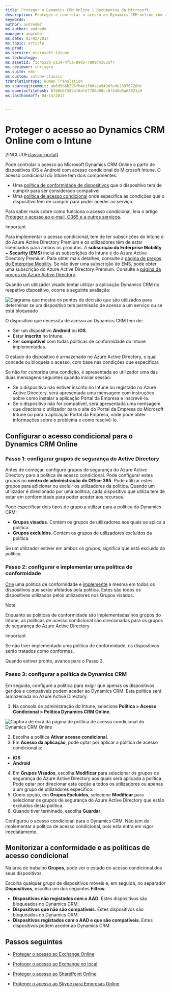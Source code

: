 ```yaml
---
title: Proteger o Dynamics CRM Online | Documentos da Microsoft
description: Proteger e controlar o acesso ao Dynamics CRM online com acesso condicional.
keywords: 
author: andredm7
ms.author: andredm
manager: angrobe
ms.date: 01/03/2017
ms.topic: article
ms.prod: 
ms.service: microsoft-intune
ms.technology: 
ms.assetid: f1c4522b-5a34-4f5a-89d2-7809c4352af7
ms.reviewer: chrisgre
ms.suite: ems
ms.custom: intune-classic
translationtype: Human Translation
ms.sourcegitcommit: ab6d9b6b296fb4e1fb0aaa9496fede28976728dc
ms.openlocfilehash: 6740e6f5894f6dfd7788d90cc8f445e0a63821a9
ms.lasthandoff: 04/14/2017


---
```


# <a name="protect-access-to-dynamics-crm-online-with-intune"></a>Proteger o acesso ao Dynamics CRM Online com o Intune

[!INCLUDE[classic-portal](../includes/classic-portal.md)]

Pode controlar o acesso ao Microsoft Dynamics CRM Online a partir de dispositivos iOS e Android com acesso condicional do Microsoft Intune.  O acesso condicional do Intune tem dois componentes:
* Uma [política de conformidade de dispositivos](introduction-to-device-compliance-policies-in-microsoft-intune.md) que o dispositivo tem de cumprir para ser considerado compatível.
* Uma [política de acesso condicional](restrict-access-to-email-and-o365-services-with-microsoft-intune.md) onde especifica as condições que o dispositivo tem de cumprir para poder aceder ao serviço.

Para saber mais sobre como funciona o acesso condicional, leia o artigo [Proteger o acesso ao e-mail, O365 e a outros serviços](restrict-access-to-email-and-o365-services-with-microsoft-intune.md).

> [!IMPORTANT]
> Para implementar o acesso condicional, tem de ter subscrições do Intune e do Azure Active Directory Premium e os utilizadores têm de estar licenciados para ambos os produtos. A **subscrição do Enterprise Mobility + Security (EMS)** inclui as subscrições do Intune e do Azure Active Directory Premium. Para obter mais detalhes, consulte a [página de preços do Enterprise Mobility](https://www.microsoft.com/cloud-platform/enterprise-mobility-pricing). Se não tiver uma subscrição do EMS, pode obter uma subscrição do Azure Active Directory Premium. Consulte a [página de preços do Azure Active Directory](https://azure.microsoft.com/pricing/details/active-directory/).

Quando um utilizador visado tentar utilizar a aplicação Dynamics CRM no respetivo dispositivo, ocorre a seguinte avaliação:

![Diagrama que mostra os pontos de decisão que são utilizados para determinar se um dispositivo tem permissão de acesso a um serviço ou se está bloqueado](../media/mdm-ca-dynamics-crm-flow-diagram.png)

O dispositivo que necessita de acesso ao Dynamics CRM tem de:
* Ser um dispositivo **Android** ou **iOS**.
* Estar **inscrito** no Intune.
* Ser **compatível** com todas políticas de conformidade do Intune implementadas.

O estado do dispositivo é armazenado no Azure Active Directory, o qual concede ou bloqueia o acesso, com base nas condições que especificar.

Se não for cumprida uma condição, é apresentada ao utilizador uma das duas mensagens seguintes quando iniciar sessão:
* Se o dispositivo não estiver inscrito no Intune ou registado no Azure Active Directory, será apresentada uma mensagem com instruções sobre como instalar a aplicação Portal da Empresa e inscrevê-la.
* Se o dispositivo não for compatível, será apresentada uma mensagem que direciona o utilizador para o site do Portal da Empresa do Microsoft Intune ou para a aplicação Portal da Empresa, onde pode obter informações sobre o problema e como resolvê-lo.

## <a name="configure-conditional-access-for-dynamics-crm-online"></a>Configurar o acesso condicional para o Dynamics CRM Online  
### <a name="step-1-configure-active-directory-security-groups"></a>Passo 1: configurar grupos de segurança do Active Directory

Antes de começar, configure grupos de segurança do Azure Active Directory para a política de acesso condicional. Pode configurar estes grupos no **centro de administração do Office 365**. Pode utilizar estes grupos para adicionar ou excluir os utilizadores da política. Quando um utilizador é direcionado por uma política, cada dispositivo que utiliza tem de estar em conformidade para poder aceder aos recursos.

Pode especificar dois tipos de grupo a utilizar para a política do Dynamics CRM:
* **Grupos visados**. Contém os grupos de utilizadores aos quais se aplica a política.
* **Grupos excluídos**. Contém os grupos de utilizadores excluídos da política.

Se um utilizador estiver em ambos os grupos, significa que está excluído da política.

### <a name="step-2-configure-and-deploy-a-compliance-policy"></a>Passo 2: configurar e implementar uma política de conformidade
[Crie](create-a-device-compliance-policy-in-microsoft-intune.md) uma política de conformidade e [implemente](deploy-and-monitor-a-device-compliance-policy-in-microsoft-intune.md) a mesma em todos os dispositivos que serão afetados pela política. Estes são todos os dispositivos utilizados pelos utilizadores nos Grupos visados.

> [!NOTE]
> Enquanto as políticas de conformidade são implementadas nos grupos do Intune, as políticas de acesso condicional são direcionadas para os grupos de segurança do Azure Active Directory.

> [!IMPORTANT]
> Se não tiver implementado uma política de conformidade, os dispositivos serão tratados como conformes.

Quando estiver pronto, avance para o Passo 3.
### <a name="step-3-configure-the-dynamics-crm-policy"></a>Passo 3: configurar a política de Dynamics CRM
Em seguida, configure a política para exigir que apenas os dispositivos geridos e compatíveis podem aceder ao Dynamics CRM. Esta política será armazenada no Azure Active Directory.

1.  Na consola de administração do Intune, selecione **Política > Acesso Condicional > Política Dynamics CRM Online**.

  ![Captura de ecrã da página de política de acesso condicional do Dynamics CRM Online](../media/mdm-ca-dynamics-crm-policy-configuration.png)

2.  Escolha a política **Ativar acesso condicional**.
3.  Em **Acesso da aplicação**, pode optar por aplicar a política de acesso condicional a:
  * **iOS**
  * **Android**
4.  Em **Grupos Visados**, escolha **Modificar** para selecionar os grupos de segurança do Azure Active Directory aos quais será aplicada a política. Pode optar por direcionar esta opção a todos os utilizadores ou apenas a um grupo de utilizadores específico.
5.    Como opção, em **Grupos Excluídos**, selecione **Modificar** para selecionar os grupos de segurança do Azure Active Directory que estão excluídos desta política.
6.    Quando tiver terminado, escolha **Guardar**.

Configurou o acesso condicional para o Dynamics CRM. Não tem de implementar a política de acesso condicional, pois esta entra em vigor imediatamente.
##  <a name="monitor-the-compliance-and-conditional-access-policies"></a>Monitorizar a conformidade e as políticas de acesso condicional

Na área de trabalho **Grupos**, pode ver o estado do acesso condicional dos seus dispositivos.

Escolha qualquer grupo de dispositivos móveis e, em seguida, no separador **Dispositivos**, escolha um dos seguintes **Filtros**:
* **Dispositivos não registados com o AAD**. Estes dispositivos são bloqueados no Dynamics CRM.
* **Dispositivos que não são compatíveis**. Estes dispositivos são bloqueados no Dynamics CRM.
* **Dispositivos registados com o AAD e que são compatíveis**. Estes dispositivos podem aceder ao Dynamics CRM.

##  <a name="next-steps"></a>Passos seguintes
* [Proteger o acesso ao Exchange Online](restrict-access-to-exchange-online-with-microsoft-intune.md)

* [Proteger o acesso ao Exchange no local](restrict-access-to-exchange-onpremises-with-microsoft-intune.md)
* [Proteger o acesso ao SharePoint Online](restrict-access-to-sharepoint-online-with-microsoft-intune.md)

* [Proteger o acesso ao Skype para Empresas Online](restrict-access-to-skype-for-business-online-with-microsoft-intune.md)

